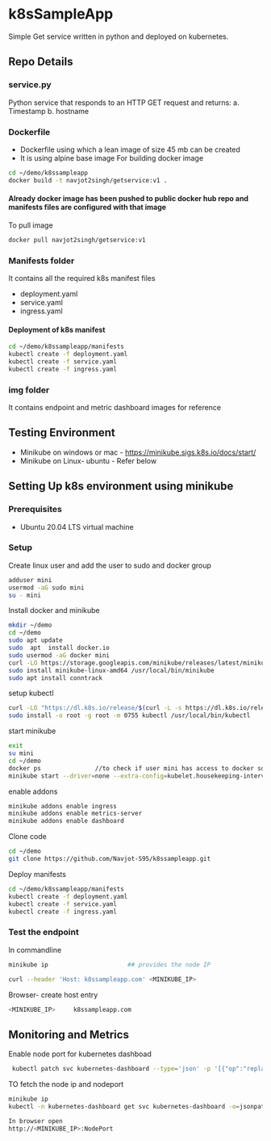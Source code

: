 # k8sSampleApp

Simple Get service written in python and deployed on kubernetes.

## Repo Details
### service.py
Python service that responds to an HTTP GET request and returns: 
a. Timestamp 
b. hostname 

### Dockerfile
- Dockerfile using which a lean image of size 45 mb can be created
- It is using alpine base image
For building docker image
```sh
cd ~/demo/k8ssampleapp
docker build -t navjot2singh/getservice:v1 .
```
#### Already docker image has been pushed to public docker hub repo and manifests files are configured with that image
To pull image
```sh
docker pull navjot2singh/getservice:v1
```

### Manifests folder
It contains all the required k8s manifest files
- deployment.yaml
- service.yaml
- ingress.yaml

#### Deployment of k8s manifest
```sh
cd ~/demo/k8ssampleapp/manifests
kubectl create -f deployment.yaml
kubectl create -f service.yaml
kubectl create -f ingress.yaml
```


### img folder
It contains endpoint and metric dashboard images for reference


## Testing Environment
- Minikube on windows or mac - https://minikube.sigs.k8s.io/docs/start/
- Minikube on Linux- ubuntu - Refer below


## Setting Up k8s environment using minikube
### Prerequisites
- Ubuntu 20.04 LTS virtual machine

### Setup
 Create linux user and add the user to sudo and docker group
```sh
adduser mini
usermod -aG sudo mini
su - mini
```
Install docker and minikube
```sh
mkdir ~/demo
cd ~/demo
sudo apt update
sudo  apt  install docker.io
sudo usermod -aG docker mini
curl -LO https://storage.googleapis.com/minikube/releases/latest/minikube-linux-amd64
sudo install minikube-linux-amd64 /usr/local/bin/minikube
sudo apt install conntrack
```

setup kubectl
```sh
curl -LO "https://dl.k8s.io/release/$(curl -L -s https://dl.k8s.io/release/stable.txt)/bin/linux/amd64/kubectl"
sudo install -o root -g root -m 0755 kubectl /usr/local/bin/kubectl
```

start minikube
```sh
exit
su mini
cd ~/demo
docker ps               //to check if user mini has access to docker sock
minikube start --driver=none --extra-config=kubelet.housekeeping-interval=10s
```

enable addons
```sh
minikube addons enable ingress
minikube addons enable metrics-server
minikube addons enable dashboard
```

Clone code
```sh
cd ~/demo
git clone https://github.com/Navjot-S95/k8ssampleapp.git
```

Deploy manifests
```sh
cd ~/demo/k8ssampleapp/manifests
kubectl create -f deployment.yaml
kubectl create -f service.yaml
kubectl create -f ingress.yaml
```
### Test the endpoint
In commandline
 
```sh
minikube ip                      ## provides the node IP

curl --header 'Host: k8ssampleapp.com' <MINIKUBE_IP>                 
```
Browser- create host entry
```sh
<MINIKUBE_IP>     k8ssampleapp.com
```


## Monitoring and Metrics
Enable node port for kubernetes dashboad
```sh
 kubectl patch svc kubernetes-dashboard --type='json' -p '[{"op":"replace","path":"/spec/type","value":"NodePort"}]' -n kubernetes-dashboard
 ```
 
 TO fetch the node ip and nodeport
 ```sh
 minikube ip              
 kubectl -n kubernetes-dashboard get svc kubernetes-dashboard -o=jsonpath='{.spec.ports[?(@.port==80)].nodePort}'
 
 In browser open
 http://<MINIKUBE_IP>:NodePort
 ```

